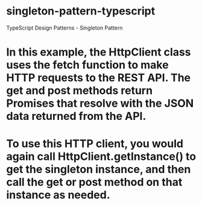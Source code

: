 # singleton-pattern-typescript
TypeScript Design Patterns - Singleton Pattern

# In this example, the HttpClient class uses the fetch function to make HTTP requests to the REST API. The get and post methods return Promises that resolve with the JSON data returned from the API.

# To use this HTTP client, you would again call HttpClient.getInstance() to get the singleton instance, and then call the get or post method on that instance as needed.

